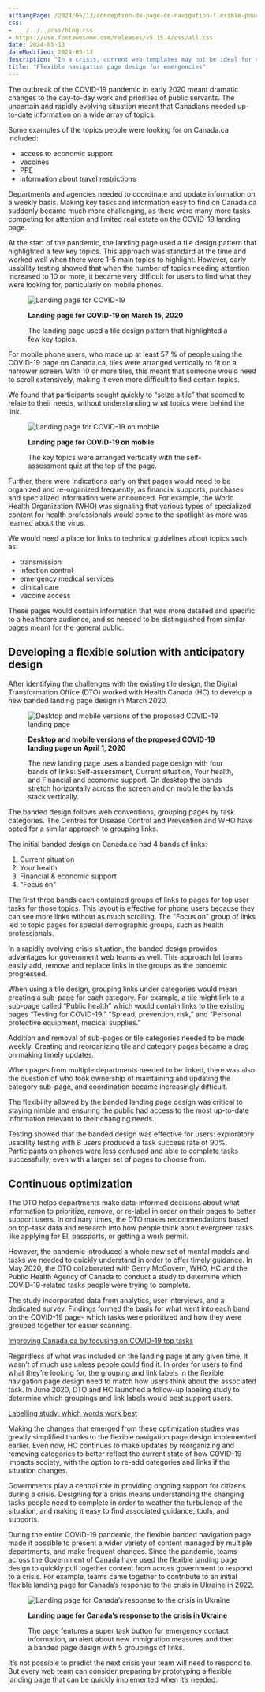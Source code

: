 ```yaml
---
altLangPage: /2024/05/13/conception-de-page-de-navigation-flexible-pour-les-urgences.html
css:
-  ../../../css/blog.css
- https://use.fontawesome.com/releases/v5.15.4/css/all.css
date: 2024-05-13
dateModified: 2024-05-13
description: "In a crisis, current web templates may not be ideal for sharing complex, fast-changing information. Government teams should prototype a flexible landing page that is ready to be used when it’s needed."
title: "Flexible navigation page design for emergencies"
---
```

<p>The outbreak of the COVID-19 pandemic in early 2020 meant dramatic changes to the day-to-day work and priorities of public servants. The uncertain and rapidly evolving situation meant that Canadians needed up-to-date information on a wide array of topics.</p>
<p>Some examples of the topics people were looking for on Canada.ca included:</p>
<ul>
    <li>access to economic support</li>
    <li>vaccines</li>
    <li>PPE</li>
    <li>information about travel restrictions</li>
</ul>
<p>Departments and agencies needed to coordinate and update information on a weekly basis. Making key tasks and information easy to find on Canada.ca suddenly became much more challenging, as there were many more tasks competing for attention and limited real estate on the COVID-19 landing page.</p>
<p>At the start of the pandemic, the landing page used a tile design pattern that highlighted a few key topics. This approach was standard at the time and worked well when there were 1-5 main topics to highlight. However, early usability testing showed that when the number of topics needing attention increased to 10 or more, it became very difficult for users to find what they were looking for, particularly on mobile phones.</p>
<div class="row mrgn-tp-lg">
    <div class="col-md-8">
        <figure><img alt="Landing page for COVID-19" class="img-responsive" id="flex-nav-01" src="/images/flex-nav-01.png" />
            <figcaption class="well">
                <p><strong>Landing page for COVID-19 on March 15, 2020</strong></p>
                <p>The landing page used a tile design pattern that highlighted a few key topics. </p>
            </figcaption>
        </figure>
    </div>
</div>
<p>For mobile phone users, who made up at least 57 % of people using the COVID-19 page on Canada.ca, tiles were arranged vertically to fit on a narrower screen. With 10 or more tiles, this meant that someone would need to scroll extensively, making it even more difficult to find certain topics.</p>
<p>We found that participants sought quickly to “seize a tile” that seemed to relate to their needs, without understanding what topics were behind the link.</p>
<div class="row mrgn-tp-lg">
    <div class="col-md-8">
        <figure><img alt="Landing page for COVID-19 on mobile" class="img-responsive" id="flex-nav-02" src="/images/flex-nav-02.png" />
            <figcaption class="well">
                <p><strong>Landing page for COVID-19 on mobile</strong></p>
                <p>The key topics were arranged vertically with the self-assessment quiz at the top of the page.</p>
            </figcaption>
        </figure>
    </div>
</div>
<p>Further, there were indications early on that pages would need to be organized and re-organized frequently, as financial supports, purchases and specialized information  were announced. For example, the World Health Organization (WHO) was signaling that various types of specialized content for health professionals would come to the spotlight as more was learned about the virus.</p>
<p>We would need a place for links to technical guidelines about topics such as:</p>
<ul>
    <li>transmission</li>
    <li>infection control</li>
    <li>emergency medical services</li>
    <li>clinical care</li>
    <li>vaccine access</li>
</ul>
<p>These pages would contain information that was more detailed and specific to a healthcare audience, and so needed to be distinguished from similar pages meant for the general public.</p>
<h2>Developing a flexible solution with anticipatory design</h2>
<p>After identifying the challenges with the existing tile design, the Digital Transformation Office (DTO) worked with Health Canada (HC) to develop a new banded landing page design in March 2020.</p>
<div class="row mrgn-tp-lg">
    <div class="col-md-8">
        <figure><img alt="Desktop and mobile versions of the proposed COVID-19 landing page" class="img-responsive" id="flex-nav-03" src="/images/flex-nav-03.png" />
            <figcaption class="well">
                <p><strong>Desktop and mobile versions of the proposed COVID-19 landing page on April 1, 2020</strong></p>
                <p>The new landing page uses a banded page design with four bands of links: Self-assessment, Current situation, Your health, and Financial and economic support. On desktop the bands stretch horizontally across the screen and on mobile the bands stack vertically.</p>
            </figcaption>
        </figure>
    </div>
</div>
<p>The banded design follows web conventions, grouping pages by task categories. The Centres for Disease Control and Prevention and WHO have opted for a similar approach to grouping links.</p>
<p>The initial banded design on Canada.ca had 4 bands of links:</p>
<ol>
    <li>Current situation</li>
    <li>Your health</li>
    <li>Financial &amp; economic support</li>
    <li>"Focus on"</li>
</ol>
<p>The first three bands each contained groups of links to pages for top user tasks for those topics. This layout is effective for phone users because they can see more links without as much scrolling. The "Focus on" group of links led to topic pages for special demographic groups, such as health professionals.</p>
<p>In a rapidly evolving crisis situation, the banded design provides advantages for government web teams as well. This approach let teams easily add, remove and replace links in the groups as the pandemic progressed.</p>
<p>When using a tile design, grouping links under categories would mean creating a sub-page for each category. For example, a tile might link to a sub-page called “Public health” which would contain links to the  existing pages “Testing for COVID-19,” “Spread, prevention, risk,” and “Personal protective equipment, medical supplies.”</p>
<p>Addition and removal of sub-pages or tile categories needed to be made weekly. Creating and reorganizing  tile and category pages became a drag on making timely updates.</p>
<p>When pages from multiple departments needed to be linked, there was also the question of who took ownership of maintaining and updating the category sub-page, and coordination became increasingly difficult.</p>
<p>The flexibility allowed by the banded landing page design was critical to staying nimble and ensuring the public had access to the most up-to-date information relevant to their changing needs.</p>
<p>Testing showed that the banded design was effective for users: exploratory usability testing with 8 users produced a task success rate of 90%. Participants on phones were less confused and able to complete tasks successfully, even with a larger set of pages to choose from.</p>
<h2>Continuous optimization</h2>
<p>The DTO helps departments make data-informed decisions about what information to prioritize, remove, or re-label in order on their pages to better support users. In ordinary times, the DTO makes recommendations based on top-task data and research into how people think about evergreen tasks like applying for EI, passports, or getting a work permit.</p>
<p>However, the pandemic introduced a whole new set of mental models and tasks we needed to quickly understand in order to offer timely guidance. In May 2020, the DTO collaborated with Gerry McGovern, WHO, HC and the Public Health Agency of Canada to  conduct a study to determine which COVID-19-related tasks people were trying to complete.</p>
<p>The study incorporated data from analytics, user interviews, and a dedicated survey. Findings formed the basis for what went into each band on the COVID-19 page- which tasks were prioritized and how they were grouped together for easier scanning.</p>
<p><a href="/2020/09/24/COVID-top-tasks.html">Improving Canada.ca by focusing on COVID-19 top tasks</a></p>
<p>Regardless of what was included on the landing page at any given time, it wasn’t of much use unless people could find it. In order for users to find what they’re looking for, the grouping and link labels in the flexible navigation page design need to match how users think about the associated task. In June 2020, DTO and HC launched a follow-up labeling study to determine which groupings and link labels would best support users.</p>
<p><a href="/2020/10/02/labelling-study.html">Labelling study: which words work best</a></p>
<p>Making the changes that emerged from these optimization studies was greatly simplified thanks to the flexible navigation page design implemented earlier. Even now, HC continues to make updates by reorganizing and removing categories to better reflect the current state of how COVID-19 impacts society, with the option to  re-add categories and links if the situation changes.</p>
<p>Governments play a central role in providing ongoing support for citizens during a crisis. Designing for a crisis means understanding the changing tasks people need to complete in order to weather the turbulence of the situation, and making it easy to find associated guidance, tools, and supports.</p>
<p>During the entire COVID-19 pandemic, the flexible banded navigation page made it possible to present a wider variety of content managed by multiple departments, and make frequent changes. Since the pandemic, teams across the Government of Canada have used the flexible landing page design to quickly pull together content from across government to respond to a crisis. For example, teams came together to contribute to an initial  flexible landing page for Canada’s response to the crisis in Ukraine in 2022.</p>
<div class="row mrgn-tp-lg">
    <div class="col-md-8">
        <figure><img alt="Landing page for Canada’s response to the crisis in Ukraine" class="img-responsive" id="flex-nav-04" src="/images/flex-nav-04.png" />
            <figcaption class="well">
                <p><strong>Landing page for Canada’s response to the crisis in Ukraine</strong></p>
                <p>The page features a super task button for emergency contact information, an alert about new immigration measures and then a banded page design with 5 groupings of links.</p>
            </figcaption>
        </figure>
    </div>
</div>
<p>It’s not possible to predict the next crisis your team will need to respond to. But every web team can consider preparing by prototyping a flexible landing page that can be quickly implemented when it’s needed.</p>
